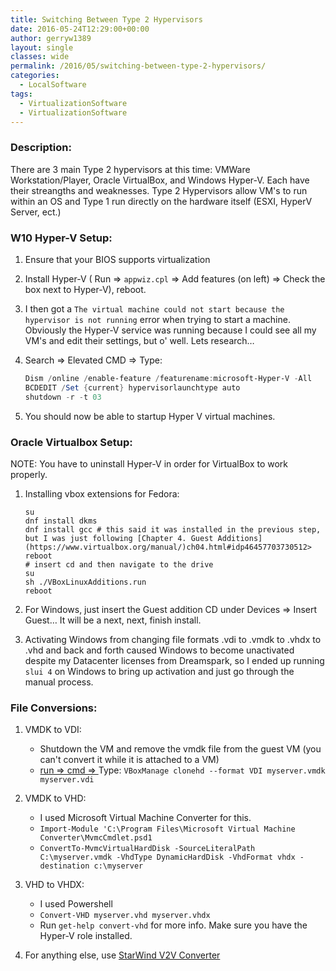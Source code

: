 ```yaml
---
title: Switching Between Type 2 Hypervisors
date: 2016-05-24T12:29:00+00:00
author: gerryw1389
layout: single
classes: wide
permalink: /2016/05/switching-between-type-2-hypervisors/
categories:
  - LocalSoftware
tags:
  - VirtualizationSoftware
  - VirtualizationSoftware
---
```

<!--more-->

### Description:

There are 3 main Type 2 hypervisors at this time: VMWare Workstation/Player, Oracle VirtualBox, and Windows Hyper-V. Each have their streangths and weaknesses. Type 2 Hypervisors allow VM's to run within an OS and Type 1 run directly on the hardware itself (ESXI, HyperV Server, ect.)

### W10 Hyper-V Setup:

1. Ensure that your BIOS supports virtualization

2. Install Hyper-V ( Run => `appwiz.cpl` => Add features (on left) => Check the box next to Hyper-V), reboot.

3. I then got a `The virtual machine could not start because the hypervisor is not running` error when trying to start a machine. Obviously the Hyper-V service was running because I could see all my VM's and edit their settings, but o' well. Lets research&#8230;

4. Search => Elevated CMD => Type:

   ```powershell
   Dism /online /enable-feature /featurename:microsoft-Hyper-V -All
   BCDEDIT /Set {current} hypervisorlaunchtype auto
   shutdown -r -t 03
   ```

5. You should now be able to startup Hyper V virtual machines.

### Oracle Virtualbox Setup:

NOTE: You have to uninstall Hyper-V in order for VirtualBox to work properly.

1. Installing vbox extensions for Fedora:  

   ```shell
   su  
   dnf install dkms  
   dnf install gcc # this said it was installed in the previous step, but I was just following [Chapter 4. Guest Additions](https://www.virtualbox.org/manual/)ch04.html#idp46457703730512>  
   reboot  
   # insert cd and then navigate to the drive  
   su  
   sh ./VBoxLinuxAdditions.run  
   reboot
   ```

2. For Windows, just insert the Guest addition CD under Devices => Insert Guest&#8230; It will be a next, next, finish install.

3. Activating Windows from changing file formats .vdi to .vmdk to .vhdx to .vhd and back and forth caused Windows to become unactivated despite my Datacenter licenses from Dreamspark, so I ended up running `slui 4` on Windows to bring up activation and just go through the manual process.

### File Conversions:

1. VMDK to VDI:

   - Shutdown the VM and remove the vmdk file from the guest VM (you can't convert it while it is attached to a VM)
   - [run => cmd => ](https://automationadmin.com/2016/05/command-prompt-overview/) Type: `VBoxManage clonehd --format VDI myserver.vmdk myserver.vdi`

3. VMDK to VHD:

   - I used Microsoft Virtual Machine Converter for this.  
   - `Import-Module 'C:\Program Files\Microsoft Virtual Machine Converter\MvmcCmdlet.psd1`  
   - `ConvertTo-MvmcVirtualHardDisk -SourceLiteralPath C:\myserver.vmdk -VhdType DynamicHardDisk -VhdFormat vhdx -destination c:\myserver`

4. VHD to VHDX:  

   - I used Powershell  
   - `Convert-VHD myserver.vhd myserver.vhdx`  
   - Run `get-help convert-vhd` for more info. Make sure you have the Hyper-V role installed.

5. For anything else, use [StarWind V2V Converter](https://www.starwindsoftware.com/converter)